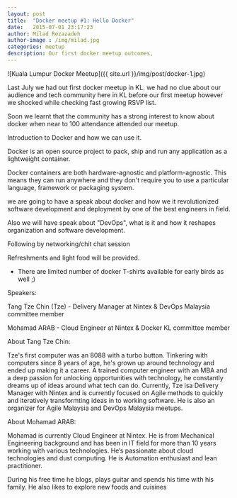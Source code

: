 ```yaml
---
layout: post
title:  "Docker meetup #1: Hello Docker"
date:   2015-07-01 23:17:23
author: Milad Rezazadeh
author-image : /img/milad.jpg
categories: meetup
description: Our first docker meetup outcomes,
---
```

![Kuala Lumpur Docker Meetup]({{ site.url }}/img/post/docker-1.jpg)

Last July we had out first docker meetup in KL. we had no clue about our audience and tech community here in KL before our first meetup however we shocked while checking fast growing RSVP list.

Soon we learnt that the community has a strong interest to know about docker when near to 100 attendance attended our meetup.

Introduction to Docker and how we can use it. 

Docker is an open source project to pack, ship and run any application as a lightweight container.

Docker containers are both hardware-agnostic and platform-agnostic. This means they can run anywhere and they don't require you to use a particular language, framework or packaging system.

we are going to have a speak about docker and how we it revolutionized software development and deployment by one of the best engineers in field. 

Also we will have speak about "DevOps", what is it and how it reshapes organization and software development. 

Following by networking/chit chat session 

Refreshments and light food will be provided.

* There are limited number of docker T-shirts available for early birds as well ;)

Speakers:

Tang Tze Chin (Tze) - Delivery Manager at Nintex & DevOps Malaysia committee member 

Mohamad ARAB - Cloud Engineer at Nintex & Docker KL committee member


About Tang Tze Chin:

Tze's first computer was an 8088 with a turbo button. Tinkering with computers since 8 years of age, he's grown up around technology and ended up making it a career. A trained computer engineer with an MBA and a deep passion for unlocking opportunities with technology, he constantly dreams up of ideas around what tech can do. Currently, Tze isa Delivery Manager with Nintex and is currently focused on Agile methods to quickly and iteratively transformting ideas in to working software. He is also an organizer for Agile Malaysia and DevOps Malaysia meetups. 


About Mohamad ARAB: 

Mohamad is currently Cloud Engineer at Nintex. He is from Mechanical Engineering background and has been in IT field for more than 10 years working with various technologies. He’s passionate about cloud technologies and dust computing. He is Automation enthusiast and lean practitioner.

During his free time he blogs, plays guitar and spends his time with his family. He also likes to explore new foods and cuisines
